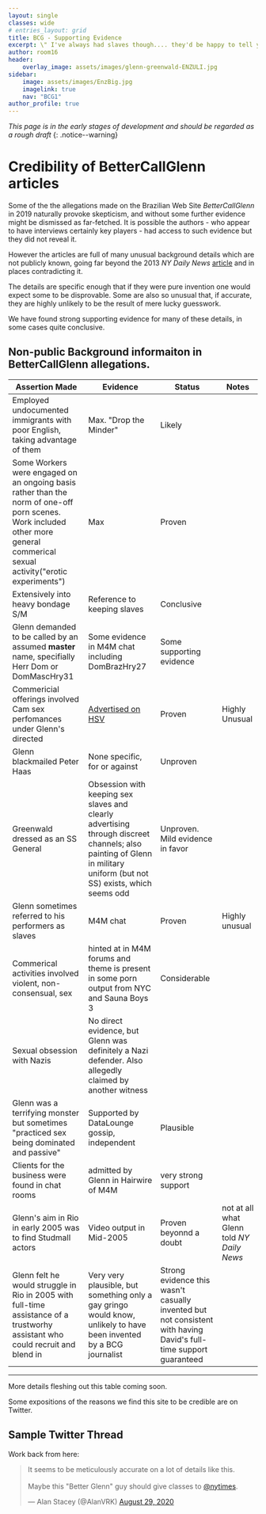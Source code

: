 ```yaml
---
layout: single
classes: wide
# entries_layout: grid
title: BCG - Supporting Evidence
excerpt: \" I've always had slaves though.... they'd be happy to tell you what a privilege it is to serve and worship me and be trained. I dominate to transform. \"<br>  - _DomEscort31NYC aka Glenn_
author: room16
header:
    overlay_image: assets/images/glenn-greenwald-ENZULI.jpg
sidebar:
    image: assets/images/EnzBig.jpg
    imagelink: true
    nav: "BCG1"
author_profile: true
---
```


_This page is in the early stages of development and should be regarded as a rough draft_
{: .notice--warning}

# Credibility of BetterCallGlenn articles

Some of the the allegations made on the Brazilian Web Site _BetterCallGlenn_ in 2019 naturally provoke skepticism, and without some further evidence might be dismissed as far-fetched. It is possible the authors - who appear to have interviews certainly key players - had access to such evidence but they did not reveal it.

However the articles are full of many unusual background details which are not publicly known, going far beyond the 2013   _NY Daily News_ [article](/sobstack/) and in places contradicting it.

The details are specific enough that if they were pure invention one would expect some to be disprovable. Some are also so unusual that, if accurate, they are highly unlikely to be the result of mere lucky guesswork.

We have found strong supporting evidence for many of these details, in some cases quite conclusive.

## Non-public Background informaiton in BetterCallGlenn allegations.

| Assertion Made | Evidence | Status | Notes |
| --- | --- | --- | --- |
| Employed undocumented immigrants  with poor English, taking advantage of them | Max. "Drop the Minder" | Likely |  |
| Some Workers were engaged on an ongoing basis rather than the norm of one-off porn scenes. Work included other more general commerical sexual activity(\"erotic experiments\") | Max | Proven |  |
| Extensively into heavy bondage S/M | Reference to keeping slaves | Conclusive | |
| Glenn demanded to be called by an assumed **master** name, specifially Herr Dom or DomMascHry31 | Some evidence in M4M chat including DomBrazHry27 | Some supporting evidence | |
| Commericial offerings involved Cam sex perfomances under Glenn's directed | [Advertised on HSV](/assets/images/TuckerChat.png) | Proven | Highly Unusual |
| Glenn blackmailed Peter Haas | None specific, for or against | Unproven | |
| Greenwald dressed as an SS General | Obsession with keeping sex slaves and clearly advertising through discreet channels; also painting of Glenn in military uniform (but not SS) exists, which seems odd | Unproven. Mild evidence in favor |  |
| Glenn sometimes referred to his performers as slaves | M4M chat | Proven | Highly unusual |
| Commerical activities involved violent, non-consensual, sex | hinted at in M4M forums  and theme is present in some porn output from NYC and Sauna Boys 3 | Considerable | |
| Sexual obsession with Nazis | No direct evidence, but Glenn was definitely a Nazi defender. Also allegedly claimed by another witness |
| Glenn was a terrifying monster but sometimes \"practiced sex being dominated and passive\" |  Supported by DataLounge gossip, independent | Plausible |  |
| Clients for the business were found in chat rooms | admitted by Glenn in Hairwire of M4M | very strong support | |
| Glenn's aim in Rio in early 2005 was to find Studmall actors | Video output in Mid-2005 | Proven beyonnd a doubt | not at all what Glenn told _NY Daily News_ |
| Glenn felt he would struggle in Rio in 2005 with full-time assistance of a trustworhy assistant who could recruit and blend in | Very very plausible, but something only a gay gringo would know, unlikely to have been invented by a BCG journalist | Strong evidence this wasn't casually invented but not consistent with having David's full-time support guaranteed | |

---

More details fleshing out this table coming soon.

Some expositions of the reasons we find this site to be credible are on Twitter.

## Sample Twitter Thread

Work back from here:

<blockquote class="twitter-tweet"><p lang="en" dir="ltr">It seems to be meticulously accurate on a lot of details like this. <br><br>Maybe this &quot;Better Glenn&quot; guy should give classes to <a href="https://twitter.com/nytimes?ref_src=twsrc%5Etfw">@nytimes</a>.</p>&mdash; Alan Stacey (@AlanVRK) <a href="https://twitter.com/AlanVRK/status/1299838340397699072?ref_src=twsrc%5Etfw">August 29, 2020</a></blockquote> <script async src="https://platform.twitter.com/widgets.js" charset="utf-8"></script>
